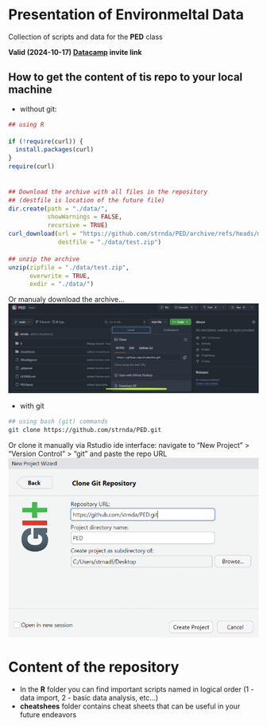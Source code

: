 
<!-- README.md is generated from README.Rmd. Please edit that file -->

# Presentation of Environmeltal Data

Collection of scripts and data for the **PED** class

**Valid (2024-10-17)
[Datacamp](https://www.datacamp.com/groups/shared_links/ccc4fb8cd007ffd95abe048c5325c5f2138f02ca0c13e1aa16ad6c077e532fdd)
invite link**

## How to get the content of tis repo to your local machine

- without git:

``` r
## using R

if (!require(curl)) {
  install.packages(curl)
}
require(curl)


## Download the archive with all files in the repository
## (destfile is location of the future file)
dir.create(path = "./data/",
           showWarnings = FALSE,
           recursive = TRUE)
curl_download(url = "https://github.com/strnda/PED/archive/refs/heads/main.zip", 
              destfile = "./data/test.zip")

## unzip the archive
unzip(zipfile = "./data/test.zip",
      overwrite = TRUE, 
      exdir = "./data/")
```

Or manualy download the archive… ![](figs/download.png)

- with git

``` bash
## using bash (git) commands
git clone https://github.com/strnda/PED.git
```

Or clone it manually via Rstudio ide interface: navigate to “New
Project” \> “Version Control” \> “git” and paste the repo URL  
![](figs/git_repo_clone.png)

# Content of the repository

- In the **R** folder you can find important scripts named in logical
  order (1 - data import, 2 - basic data analysis, etc…)  
- **cheatshees** folder contains cheat sheets that can be useful in your
  future endeavors
